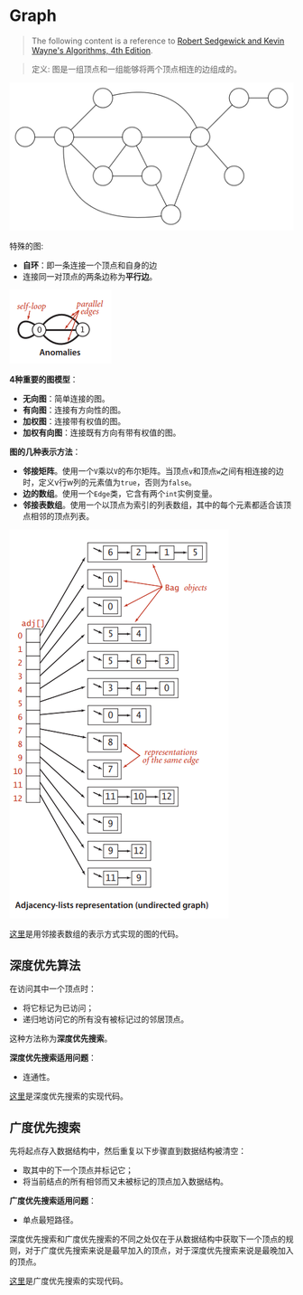 # Graph

> The following content is a reference to [Robert Sedgewick and Kevin Wayne's Algorithms, 4th Edition](https://sedgewick.io/books/algorithms/).

> 定义: 图是一组顶点和一组能够将两个顶点相连的边组成的。

![image](https://github.com/janwee-sha/algorithms/blob/main/src/main/java/graph/images/Graph.png)

特殊的图:

- **自环**：即一条连接一个顶点和自身的边
- 连接同一对顶点的两条边称为**平行边**。

![image](https://github.com/janwee-sha/algorithms/blob/main/src/main/java/graph/images/Anomalies.png)

**4种重要的图模型**：

- **无向图**：简单连接的图。
- **有向图**：连接有方向性的图。
- **加权图**：连接带有权值的图。
- **加权有向图**：连接既有方向有带有权值的图。

**图的几种表示方法**：

- **邻接矩阵**。使用一个`V`乘以`V`的布尔矩阵。当顶点`v`和顶点`w`之间有相连接的边时，定义v行w列的元素值为`true`，否则为`false`。
- **边的数组**。使用一个`Edge`类，它含有两个`int`实例变量。
- **邻接表数组**。使用一个以顶点为索引的列表数组，其中的每个元素都适合该顶点相邻的顶点列表。

![image](https://github.com/janwee-sha/algorithms/blob/main/src/main/java/graph/images/AdjListsRepresentation.png)

[这里](https://github.com/janwee-sha/algorithms/blob/main/src/main/java/graph/Graph.java)是用邻接表数组的表示方式实现的图的代码。

## 深度优先算法

在访问其中一个顶点时：

- 将它标记为已访问；
- 递归地访问它的所有没有被标记过的邻居顶点。

这种方法称为**深度优先搜索**。

**深度优先搜索适用问题**：

- 连通性。

[这里](https://github.com/janwee-sha/algorithms/blob/main/src/main/java/graph/DepthFirstSearch.java)是深度优先搜索的实现代码。

## 广度优先搜索

先将起点存入数据结构中，然后重复以下步骤直到数据结构被清空：

- 取其中的下一个顶点并标记它；
- 将当前结点的所有相邻而又未被标记的顶点加入数据结构。

**广度优先搜索适用问题**：

- 单点最短路径。

深度优先搜索和广度优先搜索的不同之处仅在于从数据结构中获取下一个顶点的规则，对于广度优先搜索来说是最早加入的顶点，对于深度优先搜索来说是最晚加入的顶点。

[这里](https://github.com/janwee-sha/algorithms/blob/main/src/main/java/graph/BreadthFirstSearch.java)是广度优先搜索的实现代码。